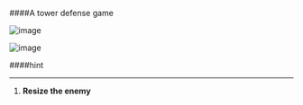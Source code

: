 ####A tower defense game

![image](https://github.com/zpoint/Games/blob/master/tower_defense/screenshots/1.png)

![image](https://github.com/zpoint/Games/blob/master/tower_defense/screenshots/2.png)

####hint
- - -
1. **Resize the enemy**